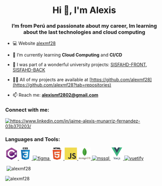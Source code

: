 <h1 align="center">Hi 👋, I'm Alexis</h1>
<h3 align="center">I’m from Perú and passionate about my career, Im learning about the last technologies and cloud computing</h3>

- 💻 Website [alexmf28](https://mellifluous-kitsune-eaeda8.netlify.app)

- 🌱 I’m currently learning **Cloud Computing** and **CI/CD**

- 👏 I was part of a wonderful university projects: [SISFAHD-FRONT](https://github.com/anderasdfg/sisfahd-front), [SISFAHD-BACK](https://github.com/anderasdfg/SISFAHD)

- 👨‍💻 All of my projects are available at [https://github.com/alexmf28](https://github.com/alexmf28?tab=repositories)

- 📫 Reach me: **alexismf2802@gmail.com**

<h3 align="left">Connect with me:</h3>
<p align="left">
<a href="https://www.linkedin.com/in/jaime-alexis-munarriz-fernandez-03b370203" target="blank"><img align="center" src="https://raw.githubusercontent.com/rahuldkjain/github-profile-readme-generator/master/src/images/icons/Social/linked-in-alt.svg" alt="https://www.linkedin.com/in/jaime-alexis-munarriz-fernandez-03b370203/" height="30" width="40" /></a>

</p>

<h3 align="left">Languages and Tools:</h3>
<p align="left">  <a href="https://www.w3schools.com/cs/" target="_blank" rel="noreferrer"> <img src="https://raw.githubusercontent.com/devicons/devicon/master/icons/csharp/csharp-original.svg" alt="csharp" width="40" height="40"/> </a> <a href="https://www.w3schools.com/css/" target="_blank" rel="noreferrer"> <img src="https://raw.githubusercontent.com/devicons/devicon/master/icons/css3/css3-original-wordmark.svg" alt="css3" width="40" height="40"/> </a> <a href="https://www.figma.com/" target="_blank" rel="noreferrer"> <img src="https://www.vectorlogo.zone/logos/figma/figma-icon.svg" alt="figma" width="40" height="40"/> </a> <a href="https://www.w3.org/html/" target="_blank" rel="noreferrer"> <img src="https://raw.githubusercontent.com/devicons/devicon/master/icons/html5/html5-original-wordmark.svg" alt="html5" width="40" height="40"/> </a> <a href="https://developer.mozilla.org/en-US/docs/Web/JavaScript" target="_blank" rel="noreferrer"> <img src="https://raw.githubusercontent.com/devicons/devicon/master/icons/javascript/javascript-original.svg" alt="javascript" width="40" height="40"/> </a> <a href="https://www.mongodb.com/" target="_blank" rel="noreferrer"> <img src="https://raw.githubusercontent.com/devicons/devicon/master/icons/mongodb/mongodb-original-wordmark.svg" alt="mongodb" width="40" height="40"/> </a> <a href="https://www.microsoft.com/en-us/sql-server" target="_blank" rel="noreferrer"> <img src="https://www.svgrepo.com/show/303229/microsoft-sql-server-logo.svg" alt="mssql" width="40" height="40"/> </a> <a href="https://vuejs.org/" target="_blank" rel="noreferrer"> <img src="https://raw.githubusercontent.com/devicons/devicon/master/icons/vuejs/vuejs-original-wordmark.svg" alt="vuejs" width="40" height="40"/> </a> <a href="https://vuetifyjs.com/en/" target="_blank" rel="noreferrer"> <img src="https://bestofjs.org/logos/vuetify.svg" alt="vuetify" width="40" height="40"/> </a></p>

<p>&nbsp;<img align="center" src="https://github-readme-stats.vercel.app/api?username=alexmf28&show_icons=true&locale=en" alt="alexmf28" /></p>

<p><img align="center" src="https://github-readme-streak-stats.herokuapp.com/?user=alexmf28&" alt="alexmf28" /></p>
